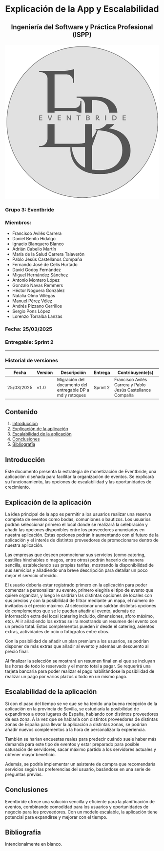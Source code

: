 # <p style="text-align: center;">Explicación de la App y Escalabilidad</p>
## <p style="text-align: center;">Ingeniería del Software y Práctica Profesional (ISPP)</p>
<center><img src="../img/Eventbride.png"></center>

### Grupo 3: Eventbride

### Miembros:
- Francisco Avilés Carrera
- Daniel Benito Hidalgo
- Ignacio Blanquero Blanco
- Adrián Cabello Martín
- María de la Salud Carrera Talaverón
- Pablo Jesús Castellanos Compaña
- Fernando José de Celis Hurtado
- David Godoy Fernández
- Miguel Hernández Sánchez
- Antonio Montero López
- Gonzalo Navas Remmers
- Héctor Noguera González
- Natalia Olmo Villegas
- Manuel Pérez Vélez
- Andrés Pizzano Cerrillos
- Sergio Pons López
- Lorenzo Torralba Lanzas

### Fecha: 25/03/2025

### Entregable: Sprint 2

---

### Historial de versiones

|Fecha |Versión |Descripción |Entrega |Contribuyente(s) |
| - | - | - | - | - |
|25/03/2025|v1.0|Migración del documento del entregable DP a md y retoques| Sprint 2 | Francisco Avilés Carrera y Pablo Jesús Castellanos Compaña |

## Contenido 

1. [Introducción ](#intro)
2. [Explicación de la aplicación](#id1)
3. [Escalabilidad de la aplicación](#id2)
4. [Conclusiones](#id3)
5. [Bibliografía ](#bib)

 
<div id='intro'></div>

## Introducción 

Este documento presenta la estrategia de monetización de Eventbride, una aplicación diseñada para facilitar la organización de eventos. Se explicará su funcionamiento, las opciones de escalabilidad y las oportunidades de crecimiento.

<div id='id1'></div>

## Explicación de la aplicación

La idea principal de la app es permitir a los usuarios realizar una reserva completa de
eventos como bodas, comuniones o bautizos. Los usuarios podrán seleccionar primero
el local donde se realizará la celebración y añadir las opciones disponibles entre los
proveedores anunciados en nuestra aplicación. Estas opciones podrán ir aumentando
con el futuro de la aplicación y el interés de distintos proveedores de promocionarse
dentro de nuestra aplicación.

Las empresas que deseen promocionar sus servicios (como catering, castillos
hinchables o magos, entre otros) podrán hacerlo de manera sencilla, estableciendo sus
propias tarifas, mostrando la disponibilidad de sus servicios y añadiendo una breve
descripción para detallar un poco mejor el servicio ofrecido.

El usuario debería estar registrado primero en la aplicación para poder comenzar a
personalizar su evento, primero elegiría el tipo de evento que quiere organizar, y luego le
saldrían las distintas opciones de locales con sus precios y con la posibilidad de filtrar
mediante un mapa, el número de invitados o el precio máximo. Al seleccionar uno
saldrán distintas opciones de complementos que se le puedan añadir al evento, además
de información extra del local (catering incluido, dimensiones, aforo máximo, etc). Al ir
añadiendo los extras se ira mostrando un resumen del evento con un precio total. Estos
complementos pueden ir desde el catering, asientos extras, actividades de ocio o
fotógrafos entre otros.

Con la posibilidad de añadir un plan premium a los usuarios, se podrían disponer de más
extras que añadir al evento y además un descuento al precio final.

Al finalizar la selección se mostrará un resumen final en el que se incluyan las horas de
todo lo reservado y el monto total a pagar. Se requerirá una tarjeta bancaria para poder
realizar el pago habilitándose la posibilidad de realizar un pago por varios plazos o todo
en un mismo pago.

<div id='id2'></div>

## Escalabilidad de la aplicación

Si con el paso del tiempo se ve que se ha tenido una buena recepción de la aplicación
en la provincia de Sevilla, se estudiaría la posibilidad de expandirnos a otros lugares de
España, hablando con distintos proveedores de esa zona. A la vez que se hablaría con
distintos proveedores de distintas zonas de España para llevar la aplicación a distintas
zonas, se podrían añadir nuevos complementos a la hora de personalizar la experiencia.

También se harían encuestas reales para predecir cuándo suele haber más demanda
para este tipo de eventos y estar preparado para posible saturación de servidores, sacar
máximo partido a los servidores actuales y obtener mayor beneficio.

Además, se podría implementar un asistente de compra que recomendaría servicios según las preferencias del usuario, basándose en una serie de preguntas previas.

<div id='id3'></div>

## Conclusiones

Eventbride ofrece una solución sencilla y eficiente para la planificación de eventos, combinando comodidad para los usuarios y oportunidades de negocio para los proveedores. Con un modelo escalable, la aplicación tiene potencial para expandirse y mejorar con el tiempo.

<div id='bib'></div>

## Bibliografía 

Intencionalmente en blanco.
